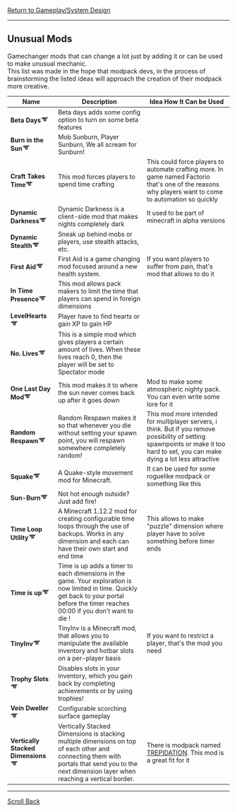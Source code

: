 [Return to Gameplay/System Design](../gameplay_system_design.md#Gameplay/System-Design)

----
## Unusual Mods

Gamechanger mods that can change a lot just by adding it or can be used to make unusual mechanic.<br>This list was made in the hope that modpack devs, in the process of brainstorming the listed ideas will approach the creation of their modpack more creative.

| Name                                                                                                                                       | Description                                                                                                                                                                                    | Idea How It Can be Used                                                                                                                                                            |
| ------------------------------------------------------------------------------------------------------------------------------------------ | ---------------------------------------------------------------------------------------------------------------------------------------------------------------------------------------------- | ---------------------------------------------------------------------------------------------------------------------------------------------------------------------------------- |
| **Beta Days**[![](/images/curseforge.png)](https://www.curseforge.com/minecraft/mc-mods/beta-days)                                         | Beta days adds some config option to turn on some beta features                                                                                                                                |                                                                                                                                                                                    |
| **Burn in the Sun**[![](/images/curseforge.png)](https://www.curseforge.com/minecraft/mc-mods/burn-in-the-sun)                             | Mob Sunburn, Player Sunburn, We all scream for Sunburn!                                                                                                                                        |                                                                                                                                                                                    |
| **Craft Takes Time**[![](/images/curseforge.png)](https://www.curseforge.com/minecraft/mc-mods/craft-time)                                 | This mod forces players to spend time crafting                                                                                                                                                 | This could force players to automate crafting more. In game named Factorio that's one of the reasons why players want to come to automation so quickly                             |
| **Dynamic Darkness**[![](/images/curseforge.png)](https://www.curseforge.com/minecraft/mc-mods/dynamic-darkness)                           | Dynamic Darkness is a client-side mod that makes nights completely dark                                                                                                                        | It used to be part of minecraft in alpha versions                                                                                                                                  |
| **Dynamic Stealth**[![](/images/curseforge.png)](https://www.curseforge.com/minecraft/mc-mods/dynamic-stealth)                             | Sneak up behind mobs or players, use stealth attacks, etc.                                                                                                                                     |                                                                                                                                                                                    |
| **First Aid**[![](/images/curseforge.png)](https://www.curseforge.com/minecraft/mc-mods/first-aid)                                         | First Aid is a game changing mod focused around a new health system.                                                                                                                           | If you want players to suffer from pain, that's mod that allows to do it                                                                                                           |
| **In Time Presence**[![](/images/curseforge.png)](https://www.curseforge.com/minecraft/mc-mods/in-time-presence)                           | This mod allows pack makers to limit the time that players can spend in foreign dimensions                                                                                                     |                                                                                                                                                                                    |
| **LevelHearts**[![](/images/curseforge.png)](https://www.curseforge.com/minecraft/mc-mods/levelhearts)                                     | Player have to find hearts or gain XP to gain HP                                                                                                                                               |                                                                                                                                                                                    |
| **No. Lives**[![](/images/curseforge.png)](https://www.curseforge.com/minecraft/mc-mods/no-lives)                                          | This is a simple mod which gives players a certain amount of lives. When these lives reach 0, then the player will be set to Spectator mode                                                    |                                                                                                                                                                                    |
| **One Last Day Mod**[![](/images/curseforge.png)](https://www.curseforge.com/minecraft/mc-mods/lastdaymod)                                 | This mod makes it to where the sun never comes back up after it goes down                                                                                                                      | Mod to make some atmospheric nighty pack. You can even write some lore for it                                                                                                      |
| **Random Respawn**[![](/images/curseforge.png)](https://www.curseforge.com/minecraft/mc-mods/random-respawn)                               | Random Respawn makes it so that whenever you die without setting your spawn point, you will respawn somewhere completely random!                                                               | This mod more intended for multiplayer servers, i think. But if you remove possibility of setting spawnpoints or make it too hard to set, you can make dying a lot less attractive |
| **Squake**[![](/images/curseforge.png)](https://www.curseforge.com/minecraft/mc-mods/squake)                                               | A Quake-style movement mod for Minecraft.                                                                                                                                                      | It can be used for some roguelike modpack or something like this                                                                                                                   |
| **Sun-Burn**[![](/images/curseforge.png)](https://www.curseforge.com/minecraft/mc-mods/sun-burn)                                           | Not hot enough outside? Just add fire!                                                                                                                                                         |                                                                                                                                                                                    |
| **Time Loop Utility**[![](/images/curseforge.png)](https://www.curseforge.com/minecraft/mc-mods/timeloop)                                  | A Minecraft 1.12.2 mod for creating configurable time loops through the use of backups. Works in any dimension and each can have their own start and end time                                  | This allows to make "puzzle" dimension where player have to solve something before timer ends                                                                                      |
| **Time is up**[![](/images/curseforge.png)](https://www.curseforge.com/minecraft/mc-mods/time-is-up)                                       | Time is up adds a timer to each dimensions in the game.  Your exploration is now limited in time. Quickly get back to your portal before the timer reaches 00:00 if you don't want to die !    |                                                                                                                                                                                    |
| **TinyInv**[![](/images/curseforge.png)](https://www.curseforge.com/minecraft/mc-mods/tinyinv)                                             | TinyInv is a Minecraft mod, that allows you to manipulate the available inventory and hotbar slots on a per-player basis                                                                       | If you want to restrict a player, that's the mod you need                                                                                                                          |
| **Trophy Slots**[![](/images/curseforge.png)](https://www.curseforge.com/minecraft/mc-mods/trophy-slots)                                   | Disables slots in your inventory, which you gain back by completing achievements or by using trophies!                                                                                         |                                                                                                                                                                                    |
| **Vein Dweller**[![](/images/curseforge.png)](https://www.curseforge.com/minecraft/mc-mods/vein-dweller)                                   | Configurable scorching surface gameplay                                                                                                                                                        |                                                                                                                                                                                    |
| **Vertically Stacked Dimensions**[![](/images/curseforge.png)](https://www.curseforge.com/minecraft/mc-mods/vertically-stacked-dimensions) | Vertically Stacked Dimensions is stacking multiple dimensions on top of each other and connecting them with portals that send you to the next dimension layer when reaching a vertical border. | There is modpack named [TREPIDATION](https://www.curseforge.com/minecraft/modpacks/trepidation). This mod is a great fit for it                                                    |

----
[Scroll Back](#Unusual-Mods)